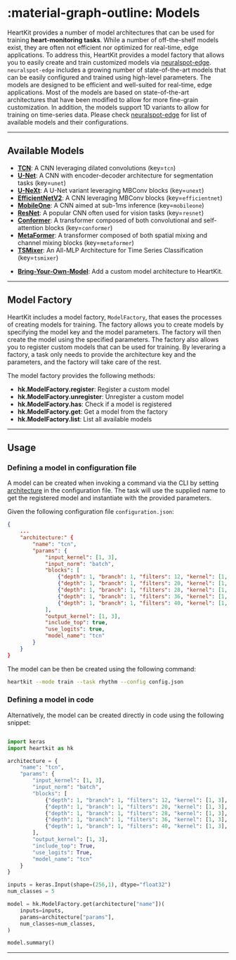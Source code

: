 # :material-graph-outline: Models

HeartKit provides a number of model architectures that can be used for training __heart-monitoring tasks__. While a number of off-the-shelf models exist, they are often not efficient nor optimized for real-time, edge applications. To address this, HeartKit provides a model factory that allows you to easily create and train customized models via [neuralspot-edge](https://ambiqai.github.io/neuralspot-edge/). `neuralspot-edge` includes a growing number of state-of-the-art models that can be easily configured and trained using high-level parameters. The models are designed to be efficient and well-suited for real-time, edge applications. Most of the models are based on state-of-the-art architectures that have been modified to allow for more fine-grain customization. In addition, the models support 1D variants to allow for training on time-series data. Please check [neuralspot-edge](https://ambiqai.github.io/neuralspot-edge/) for list of available models and their configurations.

---

## <span class="sk-h2-span">Available Models</span>

- **[TCN](https://ambiqai.github.io/neuralspot-edge/models/tcn)**: A CNN leveraging dilated convolutions (key=`tcn`)
- **[U-Net](https://ambiqai.github.io/neuralspot-edge/models/unet)**: A CNN with encoder-decoder architecture for segmentation tasks (key=`unet`)
- **[U-NeXt](https://ambiqai.github.io/neuralspot-edge/models/unext)**: A U-Net variant leveraging MBConv blocks (key=`unext`)
- **[EfficientNetV2](https://ambiqai.github.io/neuralspot-edge/models/efficientnet)**: A CNN leveraging MBConv blocks (key=`efficientnet`)
- **[MobileOne](https://ambiqai.github.io/neuralspot-edge/models/mobileone)**: A CNN aimed at sub-1ms inference (key=`mobileone`)
- **[ResNet](https://ambiqai.github.io/neuralspot-edge/models/resnet)**: A popular CNN often used for vision tasks (key=`resnet`)
- **[Conformer](https://ambiqai.github.io/neuralspot-edge/models/conformer)**: A transformer composed of both convolutional and self-attention blocks (key=`conformer`)
- **[MetaFormer](https://ambiqai.github.io/neuralspot-edge/models/metaformer)**: A transformer composed of both spatial mixing and channel mixing blocks (key=`metaformer`)
- **[TSMixer](https://ambiqai.github.io/neuralspot-edge/models/tsmixer)**: An All-MLP Architecture for Time Series Classification (key=`tsmixer`)
* **[Bring-Your-Own-Model](./byom.md)**: Add a custom model architecture to HeartKit.

---

## <span class="sk-h2-span">Model Factory</span>

HeartKit includes a model factory, `ModelFactory`, that eases the processes of creating models for training. The factory allows you to create models by specifying the model key and the model parameters. The factory will then create the model using the specified parameters. The factory also allows you to register custom models that can be used for training. By leveraring a factory, a task only needs to provide the architecture key and the parameters, and the factory will take care of the rest.

The model factory provides the following methods:

* **hk.ModelFactory.register**: Register a custom model
* **hk.ModelFactory.unregister**: Unregister a custom model
* **hk.ModelFactory.has**: Check if a model is registered
* **hk.ModelFactory.get**: Get a model from the factory
* **hk.ModelFactory.list**: List all available models

---

## <span class="sk-h2-span">Usage</span>

### Defining a model in configuration file

A model can be created when invoking a command via the CLI by setting [architecture](../modes/configuration.md#hktaskparams) in the configuration file. The task will use the supplied name to get the registered model and instantiate with the provided parameters.

Given the following configuration file `configuration.json`:

```json
{
    ...
    "architecture:" {
        "name": "tcn",
        "params": {
            "input_kernel": [1, 3],
            "input_norm": "batch",
            "blocks": [
                {"depth": 1, "branch": 1, "filters": 12, "kernel": [1, 3], "dilation": [1, 1], "dropout": 0.10, "ex_ratio": 1, "se_ratio": 0, "norm": "batch"},
                {"depth": 1, "branch": 1, "filters": 20, "kernel": [1, 3], "dilation": [1, 1], "dropout": 0.10, "ex_ratio": 1, "se_ratio": 2, "norm": "batch"},
                {"depth": 1, "branch": 1, "filters": 28, "kernel": [1, 3], "dilation": [1, 2], "dropout": 0.10, "ex_ratio": 1, "se_ratio": 2, "norm": "batch"},
                {"depth": 1, "branch": 1, "filters": 36, "kernel": [1, 3], "dilation": [1, 4], "dropout": 0.10, "ex_ratio": 1, "se_ratio": 2, "norm": "batch"},
                {"depth": 1, "branch": 1, "filters": 40, "kernel": [1, 3], "dilation": [1, 8], "dropout": 0.10, "ex_ratio": 1, "se_ratio": 2, "norm": "batch"}
            ],
            "output_kernel": [1, 3],
            "include_top": true,
            "use_logits": true,
            "model_name": "tcn"
        }
    }
}
```

The model can be then be created using the following command:

```bash
heartkit --mode train --task rhythm --config config.json
```

### Defining a model in code

Alternatively, the model can be created directly in code using the following snippet:

```py linenums="1"

import keras
import heartkit as hk

architecture = {
    "name": "tcn",
    "params": {
        "input_kernel": [1, 3],
        "input_norm": "batch",
        "blocks": [
            {"depth": 1, "branch": 1, "filters": 12, "kernel": [1, 3], "dilation": [1, 1], "dropout": 0.10, "ex_ratio": 1, "se_ratio": 0, "norm": "batch"},
            {"depth": 1, "branch": 1, "filters": 20, "kernel": [1, 3], "dilation": [1, 1], "dropout": 0.10, "ex_ratio": 1, "se_ratio": 2, "norm": "batch"},
            {"depth": 1, "branch": 1, "filters": 28, "kernel": [1, 3], "dilation": [1, 2], "dropout": 0.10, "ex_ratio": 1, "se_ratio": 2, "norm": "batch"},
            {"depth": 1, "branch": 1, "filters": 36, "kernel": [1, 3], "dilation": [1, 4], "dropout": 0.10, "ex_ratio": 1, "se_ratio": 2, "norm": "batch"},
            {"depth": 1, "branch": 1, "filters": 40, "kernel": [1, 3], "dilation": [1, 8], "dropout": 0.10, "ex_ratio": 1, "se_ratio": 2, "norm": "batch"}
        ],
        "output_kernel": [1, 3],
        "include_top": True,
        "use_logits": True,
        "model_name": "tcn"
    }
}

inputs = keras.Input(shape=(256,1), dtype="float32")
num_classes = 5

model = hk.ModelFactory.get(architecture["name"])(
    inputs=inputs,
    params=architecture["params"],
    num_classes=num_classes,
)

model.summary()
```

---
